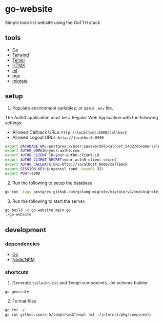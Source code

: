 # go-website

Simple todo list website using the GoTTH stack.

## tools

- [Go](https://golang.org/)
- [Tailwind](https://tailwindcss.com/)
- [Templ](https://templ.guide/)
- [HTMX](https://htmx.org/)
- [jet](https://github.com/go-jet/jet)
- [pgx](https://github.com/jackc/pgx)
- [migrate](https://github.com/golang-migrate/migrate)

## setup

1. Populate environment variables, or use a `.env` file.

The Auth0 application must be a Regular Web Application with the following settings:

- Allowed Callback URLs: `http://localhost:8000/callback`
- Allowed Logout URLs: `http://localhost:8000`

```sh
export DATABASE_URL=postgres://user:password@localhost:5432/dbname?sslmode=disable
export AUTH0_DOMAIN=your.auth0.com
export AUTH0_CLIENT_ID=your-auth0-client-id
export AUTH0_CLIENT_SECRET=your-auth0-client-secret
export AUTH0_CALLBACK_URL=http://localhost:8000/callback
export SESSION_KEY=$(openssl rand -base64 32)
export PORT=8000
```

2. Run the following to setup the database.

```sh
go run -tags postgres github.com/golang-migrate/migrate/v4/cmd/migrate -path ./migrations -database ${DATABASE_URL} up
```

3. Run the following to start the server.

```sh
go build -o go-website main.go
./go-website
```

## development

### dependencies

- [Go](https://golang.org/)
- [Node/NPM](https://nodejs.org/)

### shortcuts

1. Generate `tailwind.css` and Templ components, Jet schema builder.

```sh
go generate
```

2. Format files

```sh
go fmt ./...
go run github.com/a-h/templ/cmd/templ fmt ./internal/pkg/components
```
